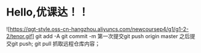 # Hello,优课达！！
![https://qgt-style.oss-cn-hangzhou.aliyuncs.com/newcoursep4/g1/g1-2-2/tenor.gif]
git add -A
git commit -m
第一次提交git push origin master
之后提交git push;
git pull 抓取远程仓库内容；